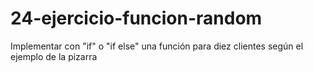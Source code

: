 # 24-ejercicio-funcion-random
Implementar con "if" o "if else" una función para diez clientes según el ejemplo de la pizarra
